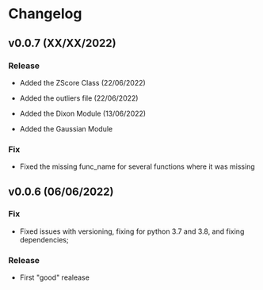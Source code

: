 # Changelog


## v0.0.7 (XX/XX/2022)


### Release


- Added the ZScore Class (22/06/2022)
- Added the outliers file (22/06/2022)
- Added the Dixon Module (13/06/2022)


- Added the Gaussian Module

### Fix

- Fixed the missing func_name for several functions where it was missing

## v0.0.6 (06/06/2022)

### Fix

- Fixed issues with versioning, fixing for python 3.7 and 3.8, and fixing dependencies;

### Release

- First "good" realease
